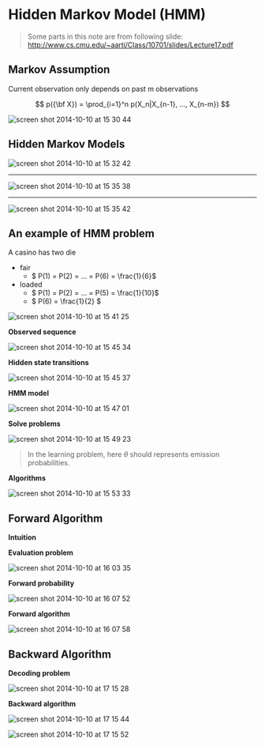 Hidden Markov Model (HMM)
===

> Some parts in this note are from following slide:
> http://www.cs.cmu.edu/~aarti/Class/10701/slides/Lecture17.pdf

Markov Assumption
---
Current observation only depends on past m observations

$$ p({\bf X}) = \prod_{i=1}^n p(X_n|X_{n-1}, ..., X_{n-m}) $$

![screen shot 2014-10-10 at 15 30 44](https://cloud.githubusercontent.com/assets/1029280/4588621/f13ea6de-5046-11e4-813b-64cb0dd43234.png)

Hidden Markov Models
---
![screen shot 2014-10-10 at 15 32 42](https://cloud.githubusercontent.com/assets/1029280/4588631/39ae7502-5047-11e4-9986-ce52a9e927e6.png)

---

![screen shot 2014-10-10 at 15 35 38](https://cloud.githubusercontent.com/assets/1029280/4588649/a49d9852-5047-11e4-897c-15b235795560.png)

---

![screen shot 2014-10-10 at 15 35 42](https://cloud.githubusercontent.com/assets/1029280/4588650/a5d5e3f0-5047-11e4-928c-e45caeb5edc4.png)

An example of HMM problem
---

A casino has two die

- fair
	- $ P(1) = P(2) = ... = P(6) = \frac{1}{6}$
- loaded
	- $ P(1) = P(2) = ... = P(5) = \frac{1}{10}$
	- $ P(6) = \frac{1}{2} $

![screen shot 2014-10-10 at 15 41 25](https://cloud.githubusercontent.com/assets/1029280/4588703/6f1c61b2-5048-11e4-99d4-6c403ba355c2.png)

**Observed sequence**

![screen shot 2014-10-10 at 15 45 34](https://cloud.githubusercontent.com/assets/1029280/4588738/0a083764-5049-11e4-8426-25ec1a846677.png)

**Hidden state transitions**

![screen shot 2014-10-10 at 15 45 37](https://cloud.githubusercontent.com/assets/1029280/4588739/0a124a10-5049-11e4-8fbe-d5bafe5a2d3d.png)

**HMM model**

![screen shot 2014-10-10 at 15 47 01](https://cloud.githubusercontent.com/assets/1029280/4588749/38bff36c-5049-11e4-8a20-b457719dea38.png)

**Solve problems**

![screen shot 2014-10-10 at 15 49 23](https://cloud.githubusercontent.com/assets/1029280/4588771/94ee74b0-5049-11e4-9bff-694ea4a7908f.png)

> In the learning problem, here $\theta$ should represents emission probabilities.

**Algorithms**

![screen shot 2014-10-10 at 15 53 33](https://cloud.githubusercontent.com/assets/1029280/4588798/1fffacb8-504a-11e4-8dd7-63ba832596a1.png)

Forward Algorithm
---
**Intuition**

<script src="http://www.gliffy.com/diagramEmbed.js" type="text/javascript"> </script><script type="text/javascript"> gliffy_did = "6296963"; embedGliffy(); </script>

**Evaluation problem**

![screen shot 2014-10-10 at 16 03 35](https://cloud.githubusercontent.com/assets/1029280/4588866/873bac6e-504b-11e4-9591-c31ae491b255.png)

**Forward probability**

![screen shot 2014-10-10 at 16 07 52](https://cloud.githubusercontent.com/assets/1029280/4588897/287b6600-504c-11e4-85b4-b4915084b0e0.png)

**Forward algorithm**

![screen shot 2014-10-10 at 16 07 58](https://cloud.githubusercontent.com/assets/1029280/4588898/28811604-504c-11e4-8423-9106db47c21c.png)

Backward Algorithm
---
**Decoding problem**

![screen shot 2014-10-10 at 17 15 28](https://cloud.githubusercontent.com/assets/1029280/4589583/a9064264-5055-11e4-8b24-c5c9684cfffa.png)

**Backward algorithm**

![screen shot 2014-10-10 at 17 15 44](https://cloud.githubusercontent.com/assets/1029280/4589584/a90a00f2-5055-11e4-81c6-eed4572ec0dd.png)

![screen shot 2014-10-10 at 17 15 52](https://cloud.githubusercontent.com/assets/1029280/4589582/a905c500-5055-11e4-9b9b-30c40ba604d8.png)

